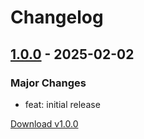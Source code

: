 # Changelog

## [1.0.0](bin/chad-v1.0.0.zip) - 2025-02-02
### Major Changes
- feat: initial release

[Download v1.0.0](bin/chad-v1.0.0.zip)
